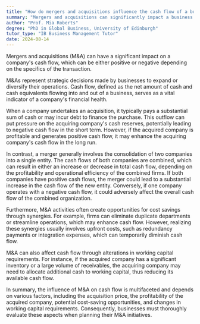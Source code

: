 ```yaml
---
title: "How do mergers and acquisitions influence the cash flow of a business?"
summary: "Mergers and acquisitions can significantly impact a business's cash flow, either positively or negatively, depending on the transaction's specifics."
author: "Prof. Mia Roberts"
degree: "PhD in Global Business, University of Edinburgh"
tutor_type: "IB Business Management Tutor"
date: 2024-08-14
---
```


Mergers and acquisitions (M&A) can have a significant impact on a company's cash flow, which can be either positive or negative depending on the specifics of the transaction.

M&As represent strategic decisions made by businesses to expand or diversify their operations. Cash flow, defined as the net amount of cash and cash equivalents flowing into and out of a business, serves as a vital indicator of a company's financial health.

When a company undertakes an acquisition, it typically pays a substantial sum of cash or may incur debt to finance the purchase. This outflow can put pressure on the acquiring company's cash reserves, potentially leading to negative cash flow in the short term. However, if the acquired company is profitable and generates positive cash flow, it may enhance the acquiring company's cash flow in the long run.

In contrast, a merger generally involves the consolidation of two companies into a single entity. The cash flows of both companies are combined, which can result in either an increase or decrease in total cash flow, depending on the profitability and operational efficiency of the combined firms. If both companies have positive cash flows, the merger could lead to a substantial increase in the cash flow of the new entity. Conversely, if one company operates with a negative cash flow, it could adversely affect the overall cash flow of the combined organization.

Furthermore, M&A activities often create opportunities for cost savings through synergies. For example, firms can eliminate duplicate departments or streamline operations, which may enhance cash flow. However, realizing these synergies usually involves upfront costs, such as redundancy payments or integration expenses, which can temporarily diminish cash flow.

M&A can also affect cash flow through alterations in working capital requirements. For instance, if the acquired company has a significant inventory or a large volume of receivables, the acquiring company may need to allocate additional cash to working capital, thus reducing its available cash flow.

In summary, the influence of M&A on cash flow is multifaceted and depends on various factors, including the acquisition price, the profitability of the acquired company, potential cost-saving opportunities, and changes in working capital requirements. Consequently, businesses must thoroughly evaluate these aspects when planning their M&A initiatives.
    